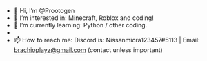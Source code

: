 - 👋 Hi, I’m @Prootogen
- 👀 I’m interested in: Minecraft, Roblox and coding!
- 🌱 I’m currently learning: Python / other coding.
-
- 📫 How to reach me: Discord is: Nissanmicra123457#5113 | Email: brachioplayz@gmail.com (contact unless important)
